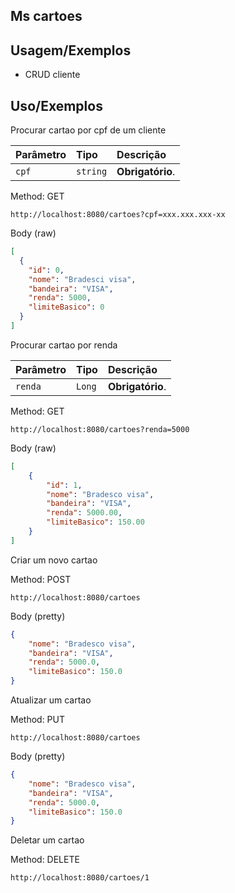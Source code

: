 ## Ms cartoes 

## Usagem/Exemplos

- CRUD cliente

## Uso/Exemplos


Procurar cartao por cpf de um cliente

| Parâmetro   | Tipo       | Descrição                           |
| :---------- | :--------- | :---------------------------------- |
| `cpf` | `string` | **Obrigatório**. |

Method: GET
```
http://localhost:8080/cartoes?cpf=xxx.xxx.xxx-xx
```
Body (raw)
```JSON
[
  {
    "id": 0,
    "nome": "Bradesci visa",
    "bandeira": "VISA",
    "renda": 5000,
    "limiteBasico": 0
  }
]
```

Procurar cartao por renda


| Parâmetro   | Tipo       | Descrição                           |
| :---------- | :--------- | :---------------------------------- |
| `renda` | `Long` | **Obrigatório**. |

Method: GET
```
http://localhost:8080/cartoes?renda=5000
```
Body (raw)
```JSON
[
    {
        "id": 1,
        "nome": "Bradesco visa",
        "bandeira": "VISA",
        "renda": 5000.00,
        "limiteBasico": 150.00
    }
]
```
Criar um novo cartao

Method: POST
```
http://localhost:8080/cartoes
```
Body (pretty)
```JSON
{
    "nome": "Bradesco visa",
    "bandeira": "VISA",
    "renda": 5000.0,
    "limiteBasico": 150.0
}
```
Atualizar um cartao

Method: PUT
```
http://localhost:8080/cartoes
```
Body (pretty)
```JSON
{
    "nome": "Bradesco visa",
    "bandeira": "VISA",
    "renda": 5000.0,
    "limiteBasico": 150.0
}
```
Deletar um cartao

Method: DELETE
```
http://localhost:8080/cartoes/1
```

